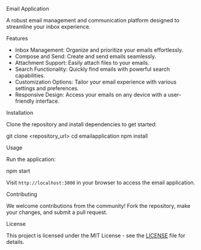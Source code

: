  Email Application

A robust email management and communication platform designed to streamline your inbox experience.

 Features

- Inbox Management: Organize and prioritize your emails effortlessly.
- Compose and Send: Create and send emails seamlessly.
- Attachment Support: Easily attach files to your emails.
- Search Functionality: Quickly find emails with powerful search capabilities.
- Customization Options: Tailor your email experience with various settings and preferences.
- Responsive Design: Access your emails on any device with a user-friendly interface.

 Installation

Clone the repository and install dependencies to get started:

git clone <repository_url>
cd emailapplication
npm install

 Usage

Run the application:

npm start

Visit `http://localhost:3000` in your browser to access the email application.

 Contributing

We welcome contributions from the community! Fork the repository, make your changes, and submit a pull request.

 License

This project is licensed under the MIT License - see the [LICENSE](LICENSE) file for details.




